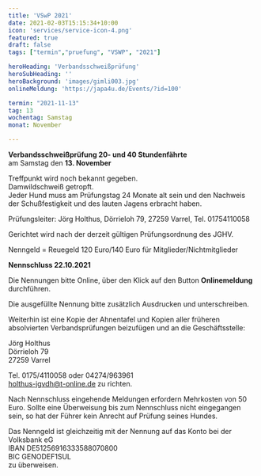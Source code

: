 ```yaml
---
title: 'VSwP 2021'
date: 2021-02-03T15:15:34+10:00
icon: 'services/service-icon-4.png'
featured: true
draft: false
tags: ["termin","pruefung", "VSWP", "2021"]

heroHeading: 'Verbandsschweißprüfung'
heroSubHeading: ''
heroBackground: 'images/gimli003.jpg'
onlineMeldung: 'https://japa4u.de/Events/?id=100'

termin: "2021-11-13"
tag: 13
wochentag: Samstag
monat: November

---
```


**Verbandsschweißprüfung 20- und 40 Stundenfährte**  
am Samstag den **13. November**  

Treffpunkt wird noch bekannt gegeben.  
Damwildschweiß getropft.  
Jeder Hund muss am Prüfungstag 24 Monate alt sein und den Nachweis der Schußfestigkeit und des lauten Jagens erbracht haben.

Prüfungsleiter: Jörg Holthus, Dörrieloh 79, 27259 Varrel, Tel. 01754110058  

Gerichtet wird nach der derzeit gültigen Prüfungsordnung des JGHV.  

Nenngeld = Reuegeld 120 Euro/140 Euro für Mitglieder/Nichtmitglieder  

**Nennschluss 22.10.2021**

Die Nennungen bitte Online, über den Klick auf den Button **Onlinemeldung** durchführen.

Die ausgefüllte Nennung bitte zusätzlich Ausdrucken und unterschreiben.  

Weiterhin ist eine Kopie der Ahnentafel und Kopien aller früheren absolvierten Verbandsprüfungen beizufügen und an die Geschäftsstelle:  

Jörg Holthus  
Dörrieloh 79  
27259 Varrel  

Tel. 0175/4110058 oder 04274/963961  
holthus-jgvdh@t-online.de zu richten.


Nach Nennschluss eingehende Meldungen erfordern Mehrkosten von 50 Euro. Sollte eine Überweisung bis zum Nennschluss nicht eingegangen sein, so hat der Führer kein Anrecht auf Prüfung seines Hundes.

Das Nenngeld ist gleichzeitig mit der Nennung auf das Konto bei der Volksbank eG  
IBAN DE51256916333588070800  
BIC GENODEF1SUL  
zu überweisen.